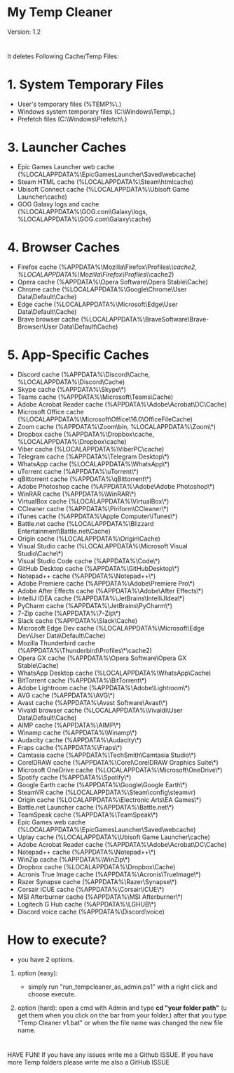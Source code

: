# My Temp Cleaner 


Version: 1.2

#

It deletes Following Cache/Temp Files:

# 1. System Temporary Files
  - User's temporary files (%TEMP%\\*.*)
  - Windows system temporary files (C:\\Windows\\Temp\\*.*)
  - Prefetch files (C:\\Windows\\Prefetch\\*.*)

# 3. Launcher Caches
   
  - Epic Games Launcher web cache (%LOCALAPPDATA%\\EpicGamesLauncher\\Saved\\webcache)
  - Steam HTML cache (%LOCALAPPDATA%\\Steam\\htmlcache)
  - Ubisoft Connect cache (%LOCALAPPDATA%\\Ubisoft Game Launcher\\cache)
  - GOG Galaxy logs and cache (%LOCALAPPDATA%\\GOG.com\\Galaxy\\logs, %LOCALAPPDATA%\\GOG.com\\Galaxy\\cache)

# 4. Browser Caches

  - Firefox cache (%APPDATA%\\Mozilla\\Firefox\\Profiles\\*\\cache2, %LOCALAPPDATA%\\Mozilla\\Firefox\\Profiles\\*\\cache2)
  - Opera cache (%APPDATA%\\Opera Software\\Opera Stable\\Cache)
  - Chrome cache (%LOCALAPPDATA%\\Google\\Chrome\\User Data\\Default\\Cache)
  - Edge cache (%LOCALAPPDATA%\\Microsoft\\Edge\\User Data\\Default\\Cache)
  - Brave browser cache (%LOCALAPPDATA%\\BraveSoftware\\Brave-Browser\\User Data\\Default\\Cache)

# 5. App-Specific Caches
   
  - Discord cache (%APPDATA%\\Discord\\Cache, %LOCALAPPDATA%\\Discord\\Cache)
  - Skype cache (%APPDATA%\\Skype\\*)
  - Teams cache (%APPDATA%\\Microsoft\\Teams\\Cache)
  - Adobe Acrobat Reader cache (%APPDATA%\\Adobe\\Acrobat\\DC\\Cache)
  - Microsoft Office cache (%LOCALAPPDATA%\\Microsoft\\Office\\16.0\\OfficeFileCache)
  - Zoom cache (%APPDATA%\\Zoom\\bin, %LOCALAPPDATA%\\Zoom\\*)
  - Dropbox cache (%APPDATA%\\Dropbox\\cache, %LOCALAPPDATA%\\Dropbox\\cache)
  - Viber cache (%LOCALAPPDATA%\\ViberPC\\cache)
  - Telegram cache (%APPDATA%\\Telegram Desktop\\*)
  - WhatsApp cache (%LOCALAPPDATA%\\WhatsApp\\*)
  - uTorrent cache (%APPDATA%\\uTorrent\\*)
  - qBittorrent cache (%APPDATA%\\qBittorrent\\*)
  - Adobe Photoshop cache (%APPDATA%\\Adobe\\Adobe Photoshop\\*)
  - WinRAR cache (%APPDATA%\\WinRAR\\*)
  - VirtualBox cache (%LOCALAPPDATA%\\VirtualBox\\*)
  - CCleaner cache (%APPDATA%\\Piriform\\CCleaner\\*)
  - iTunes cache (%APPDATA%\\Apple Computer\\iTunes\\*)
  - Battle.net cache (%LOCALAPPDATA%\\Blizzard Entertainment\\Battle.net\\Cache)
  - Origin cache (%LOCALAPPDATA%\\Origin\\Cache)
  - Visual Studio cache (%LOCALAPPDATA%\\Microsoft Visual Studio\\Cache\\*)
  - Visual Studio Code cache (%APPDATA%\\Code\\*)
  - GitHub Desktop cache (%APPDATA%\\GitHubDesktop\\*)
  - Notepad++ cache (%APPDATA%\\Notepad++\\*)
  - Adobe Premiere cache (%APPDATA%\\Adobe\\Premiere Pro\\*)
  - Adobe After Effects cache (%APPDATA%\\Adobe\\After Effects\\*)
  - IntelliJ IDEA cache (%APPDATA%\\JetBrains\\IntelliJIdea\\*)
  - PyCharm cache (%APPDATA%\\JetBrains\\PyCharm\\*)
  - 7-Zip cache (%APPDATA%\\7-Zip\\*)
  - Slack cache (%APPDATA%\\Slack\\Cache)
  - Microsoft Edge Dev cache (%LOCALAPPDATA%\\Microsoft\\Edge Dev\\User Data\\Default\\Cache)
  - Mozilla Thunderbird cache (%APPDATA%\\Thunderbird\\Profiles\\*\\cache2)
  - Opera GX cache (%APPDATA%\\Opera Software\\Opera GX Stable\\Cache)
  - WhatsApp Desktop cache (%LOCALAPPDATA%\\WhatsApp\\Cache)
  - BitTorrent cache (%APPDATA%\\BitTorrent\\*)
  - Adobe Lightroom cache (%APPDATA%\\Adobe\\Lightroom\\*)
  - AVG cache (%APPDATA%\\AVG\\*)
  - Avast cache (%APPDATA%\\Avast Software\\Avast\\*)
  - Vivaldi browser cache (%LOCALAPPDATA%\\Vivaldi\\User Data\\Default\\Cache)
  - AIMP cache (%APPDATA%\\AIMP\\*)
  - Winamp cache (%APPDATA%\\Winamp\\*)
  - Audacity cache (%APPDATA%\\Audacity\\*)
  - Fraps cache (%APPDATA%\\Fraps\\*)
  - Camtasia cache (%APPDATA%\\TechSmith\\Camtasia Studio\\*)
  - CorelDRAW cache (%APPDATA%\\Corel\\CorelDRAW Graphics Suite\\*)
  - Microsoft OneDrive cache (%LOCALAPPDATA%\\Microsoft\\OneDrive\\*)
  - Spotify cache (%APPDATA%\\Spotify\\*)
  - Google Earth cache (%APPDATA%\\Google\\Google Earth\\*)
  - SteamVR cache (%LOCALAPPDATA%\\Steam\\config\\steamvr)
  - Origin cache (%LOCALAPPDATA%\\Electronic Arts\\EA Games\\*)
  - Battle.net Launcher cache (%APPDATA%\\Battle.net\\*)
  - TeamSpeak cache (%APPDATA%\\TeamSpeak\\*)
  - Epic Games web cache (%LOCALAPPDATA%\\EpicGamesLauncher\\Saved\\webcache)
  - Uplay cache (%LOCALAPPDATA%\\Ubisoft Game Launcher\\cache)
  - Adobe Acrobat Reader cache (%APPDATA%\\Adobe\\Acrobat\\DC\\Cache)
  - Notepad++ cache (%APPDATA%\\Notepad++\\*)
  - WinZip cache (%APPDATA%\\WinZip\\*)
  - Dropbox cache (%LOCALAPPDATA%\\Dropbox\\Cache)
  - Acronis True Image cache (%APPDATA%\\Acronis\\TrueImage\\*)
  - Razer Synapse cache (%APPDATA%\\Razer\\Synapse\\*)
  - Corsair iCUE cache (%APPDATA%\\Corsair\\iCUE\\*)
  - MSI Afterburner cache (%APPDATA%\\MSI Afterburner\\*)
  - Logitech G Hub cache (%APPDATA%\\LGHUB\\*)
  - Discord voice cache (%APPDATA%\\Discord\\voice)

# How to execute?

- you have 2 options.

1. option (easy):
   - simply run "run_tempcleaner_as_admin.ps1" with a right click and choose execute.
  
2. option (hard):
   open a cmd with Admin and type **cd "your folder path"** (u get them when you click on the bar from your folder.) after that you type "Temp Cleaner v1.bat" or when the file name was changed the new file name.

#

HAVE FUN! If you have any issues write me a Github ISSUE. If you have more Temp folders please write me also a GitHub ISSUE

#
